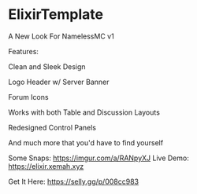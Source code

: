 # ElixirTemplate
A New Look For NamelessMC v1


Features:

Clean and Sleek Design

Logo Header w/ Server Banner

Forum Icons

Works with both Table and Discussion Layouts

Redesigned Control Panels

And much more that you'd have to find yourself

Some Snaps: https://imgur.com/a/RANpyXJ
Live Demo: https://elixir.xemah.xyz

Get It Here: https://selly.gg/p/008cc983
